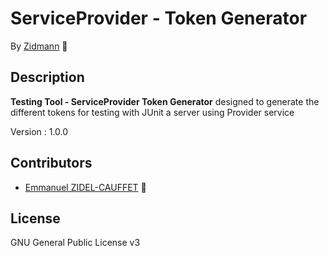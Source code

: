 # ServiceProvider - Token Generator

By [Zidmann](mailto:emmanuel.zidel@gmail.com) :bow: 

## Description

**Testing Tool - ServiceProvider Token Generator** designed to generate the different tokens for testing with JUnit a server using Provider service

Version : 1.0.0

## Contributors

* [Emmanuel ZIDEL-CAUFFET](mailto:emmanuel.zidel@gmail.com) :bow: 

## License

GNU General Public License v3
